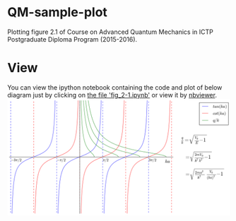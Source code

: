 # QM-sample-plot
Plotting figure 2.1 of Course on Advanced Quantum Mechanics in ICTP Postgraduate Diploma Program (2015-2016).

# View
You can view the ipython notebook containing the code and plot of below diagram just by clicking on [the file 'fig_2-1.ipynb'](/fig_2-1.ipynb) or view it by [nbviewer](http://nbviewer.ipython.org/github/mkhm/QM-sample-plot/blob/master/fig_2-1.ipynb).
<img src='/fig_2-1.png'>
